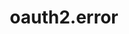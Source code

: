 ---
layout: ResourceOverview
title: oauth2.error
description: Overview
schema: oauth2.error
api: oauth2
---